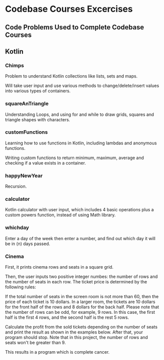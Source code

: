 # Codebase Courses Excercises

## Code Problems Used to Complete Codebase Courses

## Kotlin

### Chimps

Problem to understand Kotlin collections like lists, sets and maps.

Will take user input and use various methods to change/delete/insert values into various types of containers.

### squareAnTriangle

Understanding Loops, and using for and while to draw grids, squares and triangle shapes with characters.

### customFunctions

Learning how to use functions in Kotlin, including lambdas and anonymous functions.

Writing custom functions to return minimum, maximum, average and checking if a value exists in a container.

### happyNewYear

Recursion.

### calculator

Kotlin calculator with user input, which includes 4 basic operations plus a custom powers function, instead of using Math library.

### whichday

Enter a day of the week then enter a number, and find out which day it will be in (n) days passed.

### Cinema

First, it prints cinema rows and seats in a square grid.

Then, the user inputs two positive integer numbes: the number of rows and the number of seats in each row. The ticket price is determined by the following rules:

If the total number of seats in the screen room is not more than 60, then the price of each ticket is 10 dollars.
In a larger room, the tickets are 10 dollars for the front half of the rows and 8 dollars for the back half. Please note that the number of rows can be odd, for example, 9 rows. In this case, the first half is the first 4 rows, and the second half is the rest 5 rows.

Calculate the profit from the sold tickets depending on the number of seats and print the result as shown in the examples below. After that, your program should stop. Note that in this project, the number of rows and seats won't be greater than 9.

This results in a program which is complete cancer.
